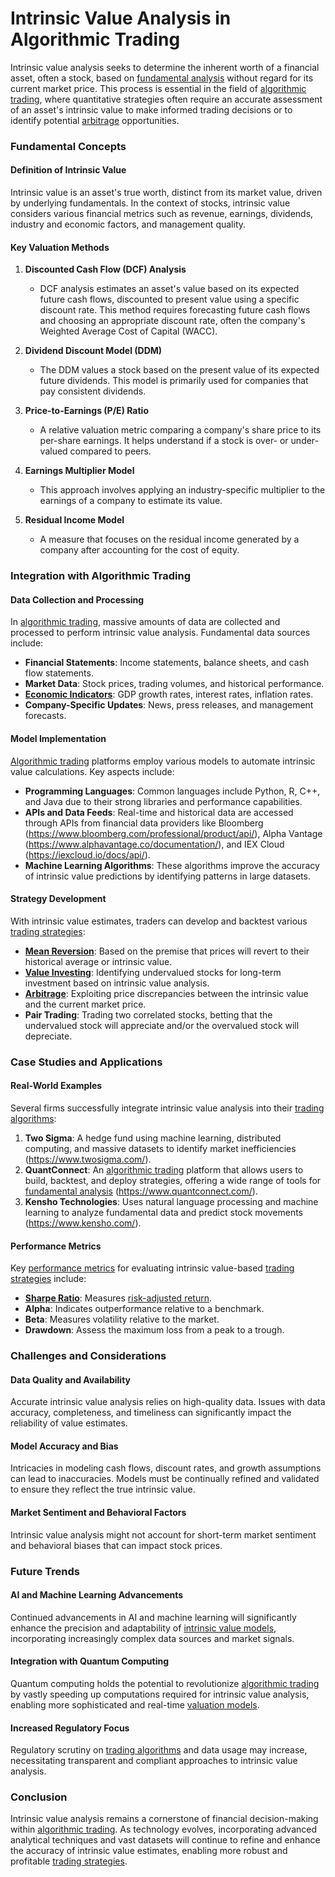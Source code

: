 # Intrinsic Value Analysis in Algorithmic Trading

Intrinsic value analysis seeks to determine the inherent worth of a financial asset, often a stock, based on [fundamental analysis](../f/fundamental_analysis.md) without regard for its current market price. This process is essential in the field of [algorithmic trading](../a/algorithmic_trading.md), where quantitative strategies often require an accurate assessment of an asset's intrinsic value to make informed trading decisions or to identify potential [arbitrage](../a/arbitrage.md) opportunities.

### Fundamental Concepts

#### Definition of Intrinsic Value

Intrinsic value is an asset's true worth, distinct from its market value, driven by underlying fundamentals. In the context of stocks, intrinsic value considers various financial metrics such as revenue, earnings, dividends, industry and economic factors, and management quality.

#### Key Valuation Methods

1. **Discounted Cash Flow (DCF) Analysis**
   - DCF analysis estimates an asset's value based on its expected future cash flows, discounted to present value using a specific discount rate. This method requires forecasting future cash flows and choosing an appropriate discount rate, often the company's Weighted Average Cost of Capital (WACC).
   
2. **Dividend Discount Model (DDM)**
   - The DDM values a stock based on the present value of its expected future dividends. This model is primarily used for companies that pay consistent dividends. 

3. **Price-to-Earnings (P/E) Ratio**
   - A relative valuation metric comparing a company's share price to its per-share earnings. It helps understand if a stock is over- or under-valued compared to peers.

4. **Earnings Multiplier Model**
   - This approach involves applying an industry-specific multiplier to the earnings of a company to estimate its value.

5. **Residual Income Model**
   - A measure that focuses on the residual income generated by a company after accounting for the cost of equity.

### Integration with Algorithmic Trading

#### Data Collection and Processing

In [algorithmic trading](../a/algorithmic_trading.md), massive amounts of data are collected and processed to perform intrinsic value analysis. Fundamental data sources include:
- **Financial Statements**: Income statements, balance sheets, and cash flow statements.
- **Market Data**: Stock prices, trading volumes, and historical performance.
- **[Economic Indicators](../e/economic_indicators.md)**: GDP growth rates, interest rates, inflation rates.
- **Company-Specific Updates**: News, press releases, and management forecasts.

#### Model Implementation

[Algorithmic trading](../a/algorithmic_trading.md) platforms employ various models to automate intrinsic value calculations. Key aspects include:

- **Programming Languages**: Common languages include Python, R, C++, and Java due to their strong libraries and performance capabilities.
- **APIs and Data Feeds**: Real-time and historical data are accessed through APIs from financial data providers like Bloomberg (https://www.bloomberg.com/professional/product/api/), Alpha Vantage (https://www.alphavantage.co/documentation/), and IEX Cloud (https://iexcloud.io/docs/api/).
- **Machine Learning Algorithms**: These algorithms improve the accuracy of intrinsic value predictions by identifying patterns in large datasets.

#### Strategy Development

With intrinsic value estimates, traders can develop and backtest various [trading strategies](../t/trading_strategies.md):
- **[Mean Reversion](../m/mean_reversion.md)**: Based on the premise that prices will revert to their historical average or intrinsic value.
- **[Value Investing](../v/value_investing.md)**: Identifying undervalued stocks for long-term investment based on intrinsic value analysis.
- **[Arbitrage](../a/arbitrage.md)**: Exploiting price discrepancies between the intrinsic value and the current market price.
- **Pair Trading**: Trading two correlated stocks, betting that the undervalued stock will appreciate and/or the overvalued stock will depreciate.

### Case Studies and Applications

#### Real-World Examples

Several firms successfully integrate intrinsic value analysis into their [trading algorithms](../t/trading_algorithms.md):

1. **Two Sigma**: A hedge fund using machine learning, distributed computing, and massive datasets to identify market inefficiencies (https://www.twosigma.com/).
2. **QuantConnect**: An [algorithmic trading](../a/algorithmic_trading.md) platform that allows users to build, backtest, and deploy strategies, offering a wide range of tools for [fundamental analysis](../f/fundamental_analysis.md) (https://www.quantconnect.com/).
3. **Kensho Technologies**: Uses natural language processing and machine learning to analyze fundamental data and predict stock movements (https://www.kensho.com/).

#### Performance Metrics

Key [performance metrics](../p/performance_metrics.md) for evaluating intrinsic value-based [trading strategies](../t/trading_strategies.md) include:
- **[Sharpe Ratio](../s/sharpe_ratio.md)**: Measures [risk-adjusted return](../r/risk-adjusted_return.md).
- **Alpha**: Indicates outperformance relative to a benchmark.
- **Beta**: Measures volatility relative to the market.
- **Drawdown**: Assess the maximum loss from a peak to a trough.

### Challenges and Considerations

#### Data Quality and Availability

Accurate intrinsic value analysis relies on high-quality data. Issues with data accuracy, completeness, and timeliness can significantly impact the reliability of value estimates.

#### Model Accuracy and Bias

Intricacies in modeling cash flows, discount rates, and growth assumptions can lead to inaccuracies. Models must be continually refined and validated to ensure they reflect the true intrinsic value.

#### Market Sentiment and Behavioral Factors

Intrinsic value analysis might not account for short-term market sentiment and behavioral biases that can impact stock prices.

### Future Trends

#### AI and Machine Learning Advancements

Continued advancements in AI and machine learning will significantly enhance the precision and adaptability of [intrinsic value models](../i/intrinsic_value_models.md), incorporating increasingly complex data sources and market signals.

#### Integration with Quantum Computing

Quantum computing holds the potential to revolutionize [algorithmic trading](../a/algorithmic_trading.md) by vastly speeding up computations required for intrinsic value analysis, enabling more sophisticated and real-time [valuation models](../v/valuation_models.md).

#### Increased Regulatory Focus

Regulatory scrutiny on [trading algorithms](../t/trading_algorithms.md) and data usage may increase, necessitating transparent and compliant approaches to intrinsic value analysis.

### Conclusion

Intrinsic value analysis remains a cornerstone of financial decision-making within [algorithmic trading](../a/algorithmic_trading.md). As technology evolves, incorporating advanced analytical techniques and vast datasets will continue to refine and enhance the accuracy of intrinsic value estimates, enabling more robust and profitable [trading strategies](../t/trading_strategies.md).
